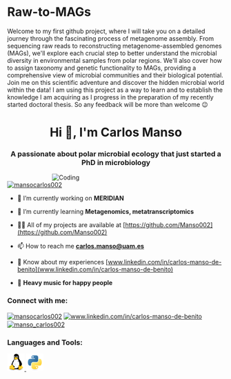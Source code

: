 # Raw-to-MAGs
Welcome to my first github project, where I will take you on a detailed journey through the fascinating process of metagenome assembly. From sequencing raw reads to reconstructing metagenome-assembled genomes (MAGs), we'll explore each crucial step to better understand the microbial diversity in environmental samples from polar regions. We'll also cover how to assign taxonomy and genetic functionality to MAGs, providing a comprehensive view of microbial communities and their biological potential. Join me on this scientific adventure and discover the hidden microbial world within the data! I am using this project as a way to learn and to establish the knowledge I am acquiring as I progress in the preparation of my recently started doctoral thesis. So any feedback will be more than welcome 😉

<h1 align="center">Hi 👋, I'm Carlos Manso</h1>
<h3 align="center">A passionate about polar microbial ecology that just started a PhD in microbiology</h3>
<img align="right" alt="Coding" width="400" src="https://i.pinimg.com/originals/5d/66/7a/5d667adf8daf1d76f3236bf28782ef4e.gif">
<p align="left"> <a href="https://twitter.com/mansocarlos002" target="blank"><img src="https://img.shields.io/twitter/follow/mansocarlos002?logo=twitter&style=for-the-badge" alt="mansocarlos002" /></a> </p>

- 🔭 I’m currently working on **MERIDIAN**

- 🌱 I’m currently learning **Metagenomics, metatranscriptomics**

- 👨‍💻 All of my projects are available at [https://github.com/Manso002](https://github.com/Manso002)

- 📫 How to reach me **carlos.manso@uam.es**

- 📄 Know about my experiences [www.linkedin.com/in/carlos-manso-de-benito](www.linkedin.com/in/carlos-manso-de-benito)

- 🤟 **Heavy music for happy people**

<h3 align="left">Connect with me:</h3>
<p align="left">
<a href="https://twitter.com/mansocarlos002" target="blank"><img align="center" src="https://raw.githubusercontent.com/rahuldkjain/github-profile-readme-generator/master/src/images/icons/Social/twitter.svg" alt="mansocarlos002" height="30" width="40" /></a>
<a href="https://linkedin.com/in/www.linkedin.com/in/carlos-manso-de-benito" target="blank"><img align="center" src="https://raw.githubusercontent.com/rahuldkjain/github-profile-readme-generator/master/src/images/icons/Social/linked-in-alt.svg" alt="www.linkedin.com/in/carlos-manso-de-benito" height="30" width="40" /></a>
<a href="https://instagram.com/manso_carlos002" target="blank"><img align="center" src="https://raw.githubusercontent.com/rahuldkjain/github-profile-readme-generator/master/src/images/icons/Social/instagram.svg" alt="manso_carlos002" height="30" width="40" /></a>
</p>

<h3 align="left">Languages and Tools:</h3>
<p align="left"> <a href="https://www.linux.org/" target="_blank" rel="noreferrer"> <img src="https://raw.githubusercontent.com/devicons/devicon/master/icons/linux/linux-original.svg" alt="linux" width="40" height="40"/> </a> <a href="https://www.python.org" target="_blank" rel="noreferrer"> <img src="https://raw.githubusercontent.com/devicons/devicon/master/icons/python/python-original.svg" alt="python" width="40" height="40"/> </a> </p>
